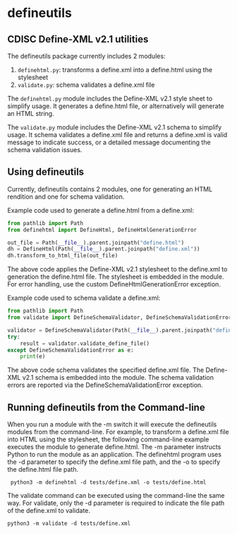 # defineutils

## CDISC Define-XML v2.1 utilities

The defineutils package currently includes 2 modules:
1. `definehtml.py`: transforms a define.xml into a define.html using the stylesheet
2. `validate.py`: schema validates a define.xml file

The `definehtml.py` module includes the Define-XML v2.1 style sheet to simplify usage. It generates a define.html file,
or alternatively will generate an HTML string.

The `validate.py` module includes the Define-XML v2.1 schema to simplify usage. It schema validates a define.xml file
and returns a define.xml is valid message to indicate success, or a detailed message documenting the schema validation
issues.

## Using defineutils

Currently, defineutils contains 2 modules, one for generating an HTML rendition and one for schema validation.

Example code used to generate a define.html from a define.xml:
```python
from pathlib import Path
from definehtml import DefineHtml, DefineHtmlGenerationError

out_file = Path(__file__).parent.joinpath("define.html")
dh = DefineHtml(Path(__file__).parent.joinpath("define.xml"))
dh.transform_to_html_file(out_file)
```

The above code applies the Define-XML v2.1 stylesheet to the define.xml to generation the define.html file. The 
stylesheet is embedded in the module. For error handling, use the custom DefineHtmlGenerationError exception.

Example code used to schema validate a define.xml:
```python
from pathlib import Path
from validate import DefineSchemaValidator, DefineSchemaValidationError

validator = DefineSchemaValidator(Path(__file__).parent.joinpath("define.xml"))
try:
    result = validator.validate_define_file()
except DefineSchemaValidationError as e:
    print(e)
```

The above code schema validates the specified define.xml file. The Define-XML v2.1 schema is embedded into the module.
The schema validation errors are reported via the DefineSchemaValidationError exception.

## Running defineutils from the Command-line

When you run a module with the -m switch it will execute the defineutils modules from the command-line. For example,
to transform a define.xml file into HTML using the stylesheet, the following command-line example executes the module
to generate define.html. The -m parameter instructs Python to run the module as an application. The definehtml program
uses the -d parameter to specify the define.xml file path, and the -o to specify the define.html file path.

```commandline
 python3 -m definehtml -d tests/define.xml -o tests/define.html
```

The validate command can be executed using the command-line the same way. For validate, only the -d parameter is 
required to indicate the file path of the define.xml to validate.

```commandline
python3 -m validate -d tests/define.xml
```
